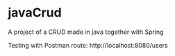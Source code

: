 # javaCrud
A project of a CRUD made in java together with Spring


Testing with Postman
route: http://localhost:8080/users
